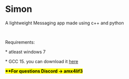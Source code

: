 <h1>Simon</h1>
<p>A lightweight Messaging app made using c++ and python</p>
<br>
<p>Requirements: </p>
<p>* atleast windows 7</p>
<p>* GCC 15. you can download it <a href="https://winlibs.com/">here</a></p>
<mark><strong>**For questions Discord -> amx4lif3</strong></mark>
